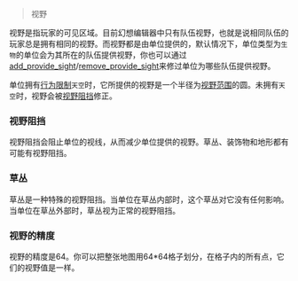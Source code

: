 > 视野

视野是指玩家的可见区域。目前幻想编辑器中只有队伍视野，也就是说相同队伍的玩家总是拥有相同的视野。而视野都是由单位提供的，默认情况下，单位类型为`生物`的单位会为其所在的队伍提供视野，你也可以通过[add_provide_sight]/[remove_provide_sight]来修过单位为哪些队伍提供视野。

单位拥有[行为限制]`天空`时，它所提供的视野是一个半径为[视野范围]的圆。未拥有`天空`时，视野会被[视野阻挡]修正。


### 视野阻挡

视野阻挡会阻止单位的视线，从而减少单位提供的视野。草丛、装饰物和地形都有可能有视野阻挡。

### 草丛

草丛是一种特殊的视野阻挡。当单位在草丛内部时，这个草丛对它没有任何影响。当单位在草丛外部时，草丛视为正常的视野阻挡。


### 视野的精度

视野的精度是64。你可以把整张地图用64*64格子划分，在格子内的所有点，它们的视野值是一样。

[add_provide_sight]: 404
[remove_provide_sight]: 404
[行为限制]: /ac/unit/restriction
[视野范围]: /ac/unit/attribute?id=视野范围
[视野阻挡]: /ac/term/视野?id=视野阻挡
